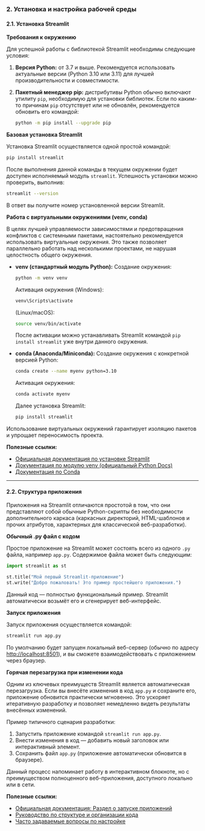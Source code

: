 ### 2. Установка и настройка рабочей среды

#### 2.1. Установка Streamlit

**Требования к окружению**

Для успешной работы с библиотекой Streamlit необходимы следующие условия:

1. **Версия Python:** от 3.7 и выше. Рекомендуется использовать актуальные версии (Python 3.10 или 3.11) для лучшей производительности и совместимости.

2. **Пакетный менеджер pip:** дистрибутивы Python обычно включают утилиту `pip`, необходимую для установки библиотек. Если по каким-то причинам `pip` отсутствует или не обновлён, рекомендуется обновить его командой:

     ```bash
    python -m pip install --upgrade pip
    ```

**Базовая установка Streamlit**

Установка Streamlit осуществляется одной простой командой:

```bash
pip install streamlit
```

После выполнения данной команды в текущем окружении будет доступен исполняемый модуль `streamlit`. Успешность установки можно проверить, выполнив:

```bash
streamlit --version
```

В ответ вы получите номер установленной версии Streamlit.

**Работа с виртуальными окружениями (venv, conda)**

В целях лучшей управляемости зависимостями и предотвращения конфликтов с системными пакетами, настоятельно рекомендуется использовать виртуальные окружения. Это также позволяет параллельно работать над несколькими проектами, не нарушая целостность общего окружения.

- **venv (стандартный модуль Python):**
     Создание окружения:

    ```bash
    python -m venv venv
    ```

    Активация окружения (Windows):

    ```bash
    venv\Scripts\activate
    ```

    (Linux/macOS):

    ```bash
    source venv/bin/activate
    ```

    После активации можно устанавливать Streamlit командой `pip install streamlit` уже внутри данного окружения.

- **conda (Anaconda/Miniconda):**
     Создание окружения с конкретной версией Python:

    ```bash
    conda create --name myenv python=3.10
    ```

    Активация окружения:

    ```bash
    conda activate myenv
    ```

    Далее установка Streamlit:

    ```bash
    pip install streamlit
    ```

Использование виртуальных окружений гарантирует изоляцию пакетов и упрощает переносимость проекта.

**Полезные ссылки:**

- [Официальная документация по установке Streamlit](https://docs.streamlit.io/library/get-started/installation)
- [Документация по модулю venv (официальный Python Docs)](https://docs.python.org/3/library/venv.html)
- [Документация по Conda](https://docs.conda.io/projects/conda/en/latest/user-guide/getting-started.html)

------

#### 2.2. Структура приложения

Приложения на Streamlit отличаются простотой в том, что они представляют собой обычные Python-скрипты без необходимости дополнительного каркаса (каркасных директорий, HTML-шаблонов и прочих атрибутов, характерных для классической веб-разработки).

**Обычный .py файл с кодом**

Простое приложение на Streamlit может состоять всего из одного `.py` файла, например `app.py`. Содержимое файла может быть следующим:

```python
import streamlit as st

st.title("Мой первый Streamlit-приложение")
st.write("Добро пожаловать! Это пример простейшего приложения.")
```

Данный код — полностью функциональный пример. Streamlit автоматически возьмёт его и сгенерирует веб-интерфейс.

**Запуск приложения**

Запуск приложения осуществляется командой:

```bash
streamlit run app.py
```

По умолчанию будет запущен локальный веб-сервер (обычно по адресу [http://localhost:8501](http://localhost:8501/)), и вы сможете взаимодействовать с приложением через браузер.

**Горячая перезагрузка при изменении кода**

Одним из ключевых преимуществ Streamlit является автоматическая перезагрузка. Если вы внесёте изменения в код `app.py` и сохраните его, приложение обновится практически мгновенно. Это ускоряет итеративную разработку и позволяет немедленно видеть результаты внесённых изменений.

Пример типичного сценария разработки:

1. Запустить приложение командой `streamlit run app.py`.
2. Внести изменения в код — добавить новый заголовок или интерактивный элемент.
3. Сохранить файл `app.py` (приложение автоматически обновится в браузере).

Данный процесс напоминает работу в интерактивном блокноте, но с преимуществом полноценного веб-приложения, доступного локально или в сети.

**Полезные ссылки:**

- [Официальная документация: Раздел о запуске приложений](https://docs.streamlit.io/library/api-reference/cli)
- [Руководство по структуре и организации кода](https://docs.streamlit.io/library/advanced-features)
- [Часто задаваемые вопросы по настройке](https://discuss.streamlit.io/)

